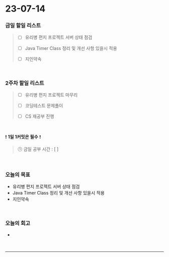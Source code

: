 # 23-07-14
### 금일 할일 리스트
> - [ ]  유리병 편지 프로젝트 서버 상태 점검
>
> - [ ]  Java Timer Class 정리 및 개선 사항 있을시 적용
>
> - [ ]  지인약속


<br/>

### 2주차 할일 리스트  
> - [ ]  유리병 편지 프로젝트 마무리 
>
> - [ ]  코딩테스트 문제풀이
>
> - [ ]  CS 재공부 진행

<br/>

❗ **1일 1커밋은 필수** ❗
> 🕒 금일 공부 시간 : [  ]
  
<br/>

### 오늘의 목표
- 유리병 편지 프로젝트 서버 상태 점검
- Java Timer Class 정리 및 개선 사항 있을시 적용
- 지인약속

<br>

### 오늘의 회고
- 

<br/>

------------  
